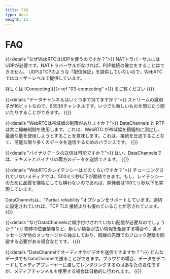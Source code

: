```yaml
---
title: FAQ
type: docs
weight: 12
---
```


# FAQ

{{<details "なぜWebRTCはUDPを使うのですか？">}}
NATトラバーサルにはUDPが必要です。NATトラバーサルがなければ、P2P接続の確立をすることはできません。 UDPはTCPのような「配信保証」を提供していないので、WebRTCではユーザーレベルで提供しています。

詳しくは [Connecting]({{< ref "03-connecting" >}}) をご覧ください
{{</details>}}

{{<details "データチャンネルはいくつまで持てますか？">}}
ストリームの識別子が16ビットなので、65536チャンネルです。いつでも新しいものを閉じたり開いたりすることができます。
{{</details>}}

{{<details "WebRTCは帯域幅の制限がありますか？">}}
DataChannels と RTP は共に輻輳制御を使用します。これは、WebRTC が帯域幅を積極的に測定し、最適な量を使用しようとすることを意味します。これは、接続を圧迫することなく、可能な限り多くのデータを送信するためのバランスです。
{{</details>}}

{{<details "バイナリデータの送信は可能ですか？">}}
はい、DataChannelsでは、テキストとバイナリの両方のデータを送信できます。
{{</details>}}

{{<details "WebRTCのレイテンシーはどのくらいですか？">}}
チューニングされていないメディアでは、500ミリ秒以下が期待できます。もし、レイテンシーのために品質を犠牲にしても構わないのであれば、開発者は100ミリ秒以下を実現しています。

DataChannelsは、"Partial-reliability "オプションをサポートしています。適切に設定されていれば、TCP TLS 接続よりも優れていることが示されています。
{{</details>}}

{{<details "なぜDataChannelsに順序付けされていない配信が必要なのでしょうか？">}}
物体の位置情報など、新しい情報が古い情報を駆逐する場合や、各メッセージが他のメッセージから独立しており、回線の先頭でのブロック遅延を回避する必要がある場合などです。
{{</details>}}

{{<details "DataChannelでオーディオやビデオを送信できますか？">}}
どんなデータでもDataChannelで送ることができます。ブラウザの場合、データをデコードしてメディアプレーヤーに渡してレンダリングするのはあなたの責任ですが、メディアチャンネルを使用する場合は自動的に行われます。
{{</details>}}
